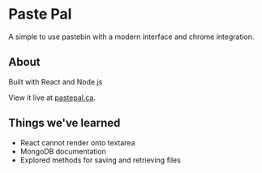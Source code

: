 # Paste Pal

A simple to use pastebin with a modern interface and chrome integration.

## About

Built with React and Node.js  

View it live at [pastepal.ca](https://pastepal.ca).

## Things we've learned

- React cannot render onto textarea  
- MongoDB documentation  
- Explored methods for saving and retrieving files
